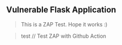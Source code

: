 ## Vulnerable Flask Application

> This is a ZAP Test. Hope it works :)

> test
// Test ZAP with Github Action
